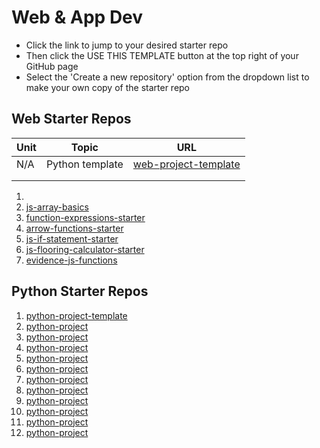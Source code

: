 # Web & App Dev

- Click the link to jump to your desired starter repo
- Then click the USE THIS TEMPLATE button at the top right of your GitHub page 
- Select the 'Create a new repository' option from the dropdown list to make your own copy of the starter repo

## Web Starter Repos

| Unit 	| Topic 	| URL 	|
|------	|-------	|-----	|
|   N/A   	|   Python template    	|   [web-project-template](https://github.com/bengal865/web-project-templates)  	|
|      	|       	|     	|
|      	|       	|     	|

1. 
2. [js-array-basics](https://github.com/bengal865/array-basics)
3. [function-expressions-starter](https://github.com/bengal865/function-expressions-starter)
4. [arrow-functions-starter](https://github.com/bengal865/arrow-functions-starter)
5. [js-if-statement-starter](https://github.com/bengal865/js-if-statement-starter)
6. [js-flooring-calculator-starter](https://github.com/bengal865/flooring-calculator-start)
7. [evidence-js-functions](https://github.com/bengal865/evidence-js-functions-starter)


## Python Starter Repos
1.  [python-project-template](https://github.com/bengal865/python-project-templates)
2.  [python-project](URL)
3.  [python-project](URL)
4.  [python-project](URL)
5.  [python-project](URL)
6.  [python-project](URL)
7.  [python-project](URL)
8.  [python-project](URL)
9.  [python-project](URL)
10.  [python-project](URL)
11.  [python-project](URL)
12.  [python-project](URL)

